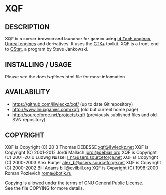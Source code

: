 XQF
===


DESCRIPTION
-----------

XQF is a server browser and launcher for games using [id Tech engines](http://en.wikipedia.org/wiki/Id_Tech), [Unreal engines](http://en.wikipedia.org/wiki/Unreal_Engine) and derivatives.
It uses the [GTK+](http://www.gtk.org/) toolkit.
XQF is a front-end to [QStat](http://qstat.sourceforge.net/), a program by Steve Jankowski.


INSTALLING / USAGE
------------------

Please see the docs/xqfdocs.html file for more information.


AVAILABILITY
------------

* https://github.com/illwieckz/xqf/ (up to date Git repository)
* http://www.linuxgames.com/xqf/ (old but current home page)
* http://sourceforge.net/projects/xqf/ (previously published files and old SVN repository)


COPYRIGHT
---------

XQF is Copyright (C) 2013 Thomas DEBESSE <xqf@illwieckz.net>
XQF is Copyright (C) 2001-2013 Jordi Mallach <jordi@debian.org>
XQF is Copyright (C) 2001-2010 Ludwig Nussel <l_n@users.sourceforge.net>
XQF is Copyright (C) 2000-2003 Alex Burger <alex_b@users.sourceforge.net>
XQF is Copyright (C) 2000-2002 Bill Adams <bill@evilbill.org>
XQF is Copyright (C) 1998-2000 Roman Pozlevich <roma@botik.ru>

Copying is allowed under the terms of GNU General Public License.  
See the file COPYING for more details.
